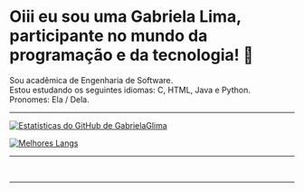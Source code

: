 # Oiii eu sou uma Gabriela Lima, participante no mundo da programação e da tecnologia! 👋

Sou acadêmica de Engenharia de Software.  
Estou estudando os seguintes idiomas: C, HTML, Java e Python.  
Pronomes: Ela / Dela.

---

<dividir alinhar="esquerda">

  [![Estatísticas do GitHub de GabrielaGlima](https://github-readme-stats.vercel.app/api?username=GabrielaGlima&show_icons=true&theme=dark&include_all_commits=true&count_private=true)](https://github.com/GabrielaGlima)

  [![Melhores Langs](https://github-readme-stats.vercel.app/api/top-langs/?username=GabrielaGlima&layout=compact&langs_count=7&theme=dark)](https://github.com/GabrielaGlima)

</dividir>

---

<dividir estilo="exibir: bloco_inline"><br>
  <imagem alinhar="centro" alt="HTML" fonte="https://img.shields.io/badge/html5-%23E34F26.svg?style=for-the-badge&logotipo=html5&logoColor=branco" />
  <imagem alinhar="centro" alt="CSS" fonte="https://img.shields.io/badge/css3-%231572B6.svg?style=for-the-badge&logotipo=css3&logoColor=branco" />
  <imagem alinhar="centro" alt="Python" fonte="https://img.shields.io/badge/python-3670A0?style=for-the-badge&logotipo=python&logoColor=ffdd54" />
  <imagem alinhar="centro" alt="C" fonte="https://img.shields.io/badge/c-%2300599C.svg?style=for-the-badge&logotipo=c&logoColor=branco" />
  <imagem alinhar="centro" alt="Java" fonte="https://img.shields.io/badge/java-CC0000.svg?style=for-the-badge&logotipo=java&logoColor=branco" />
</dividir>

---

<dividir>
  <a href="https://instagram.com/gabriela032003" alto="_em branco">
    <imagem alt="Instagram" fonte="https://img.shields.io/badge/-Instagram-%23E4405F?style=for-the-badge&logotipo=instagram&logoColor=branco" />
  </a>

  <a href="mailto:gg09065@gmail.com" alto="_em branco">
    <imagem alt="Gmail" fonte="https://img.shields.io/badge/-Gmail-%23333?style=for-the-badge&logotipo=gmail&logoColor=branco" />
  </a>

  <a href="https://www.linkedin.com/in/gabriela-lima-610a9b250/" alto="_em branco">
    <imagem alt="LinkedIn" fonte="https://img.shields.io/badge/-LinkedIn-%230077B5?style=for-the-badge&logotipo=linkedin&logoColor=branco" />
  </a>
    </dividir>
